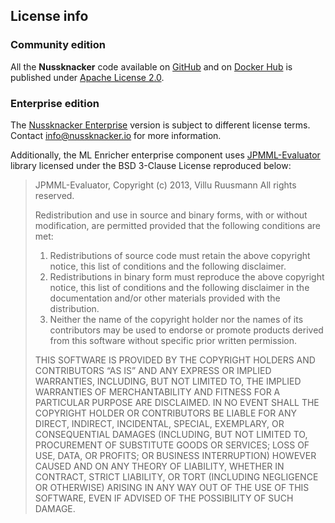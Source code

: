## License info

### Community edition

All the **Nussknacker** code available on [GitHub](https://github.com/TouK/nussknacker) and on [Docker Hub](https://hub.docker.com/r/touk/nussknacker) is published under [Apache License 2.0](http://www.apache.org/licenses/LICENSE-2.0).


### Enterprise edition

The [Nussknacker Enterprise](/about/NussknackerEnterprise) version is subject to different license terms. Contact info@nussknacker.io for more information. 

Additionally, the ML Enricher enterprise component uses [JPMML-Evaluator](https://github.com/jpmml/jpmml-evaluator) library licensed under the BSD 3-Clause License reproduced below:

> JPMML-Evaluator, Copyright (c) 2013, Villu Ruusmann All rights reserved.
>
> Redistribution and use in source and binary forms, with or without modification, are permitted provided that the following conditions are met:
> 1. Redistributions of source code must retain the above copyright notice, this list of conditions and the following disclaimer.
> 2. Redistributions in binary form must reproduce the above copyright notice, this list of conditions and the following disclaimer in the documentation and/or other materials provided with the distribution.
> 3. Neither the name of the copyright holder nor the names of its contributors may be used to endorse or promote products derived from this software without specific prior written permission.
>
> THIS SOFTWARE IS PROVIDED BY THE COPYRIGHT HOLDERS AND CONTRIBUTORS “AS IS” AND ANY EXPRESS OR IMPLIED WARRANTIES, INCLUDING, BUT  NOT LIMITED TO, THE IMPLIED WARRANTIES OF MERCHANTABILITY AND FITNESS FOR A PARTICULAR PURPOSE ARE DISCLAIMED. IN NO EVENT SHALL THE COPYRIGHT HOLDER OR CONTRIBUTORS BE LIABLE FOR ANY DIRECT, INDIRECT, INCIDENTAL, SPECIAL, EXEMPLARY, OR CONSEQUENTIAL DAMAGES (INCLUDING, BUT NOT LIMITED TO, PROCUREMENT OF SUBSTITUTE GOODS OR SERVICES; LOSS OF USE, DATA, OR PROFITS; OR BUSINESS INTERRUPTION) HOWEVER CAUSED AND ON ANY THEORY OF LIABILITY, WHETHER IN CONTRACT, STRICT LIABILITY, OR TORT (INCLUDING NEGLIGENCE OR OTHERWISE) ARISING IN ANY WAY OUT OF THE USE OF THIS SOFTWARE, EVEN IF ADVISED OF THE POSSIBILITY OF SUCH DAMAGE.
